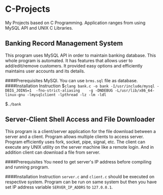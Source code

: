 # C-Projects
My Projects based on C Programming. Application ranges from using MySQL API and UNIX C Libraries.

## Banking Record Management System
This program uses MySQL API in order to maintain banking database. This whole program is automated. It has features that allows user to add/edit/remove customers. It provided easy options and efficiently maintains user accounts and its details.

####Prerequisites
MySQl. You can use `brms.sql` file as database.
####Installation Instruction
$`clang bank.c -o bank -I/usr/include/mysql -DBIG_JOINS=1  -fno-strict-aliasing    -g -DNDEBUG -L/usr/lib/x86_64-linux-gnu -lmysqlclient -lpthread -lz -lm -ldl`

$`./bank`

## Server-Client Shell Access and File Downloader
This program is a client/server application for the file download between a server and a client. Program allows multiple clients to access server. Program efficiently uses fork, socket, pipe, signal, etc. The client can execute any UNIX utility on the server machine like a remote login. And in addition client can download a file from server.

####Prerequisites
  You need to get server's IP address before compiling and running program.

####Installation Instruction
`server.c` and `client.c` should be executed on respective system. Program can be run on same system but then you have set IP address variable `SERVER_IP_ADDRS` to `127.0.0.1`.
